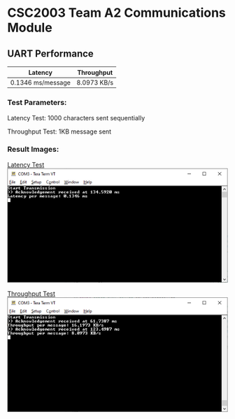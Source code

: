 # CSC2003 Team A2 Communications Module

## UART Performance
|Latency          |Throughput |
|-----------------|-----------|
|0.1346 ms/message|8.0973 KB/s|

### Test Parameters:
Latency Test: 1000 characters sent sequentially

Throughput Test: 1KB message sent

### Result Images:

<u>Latency Test</u>
![Latency Screenshot](./assets/ttermpro_m5_latency.png)

<u>Throughput Test</u>
![Throughput Screenshot](./assets/ttermpro_m5_throughput.png)
